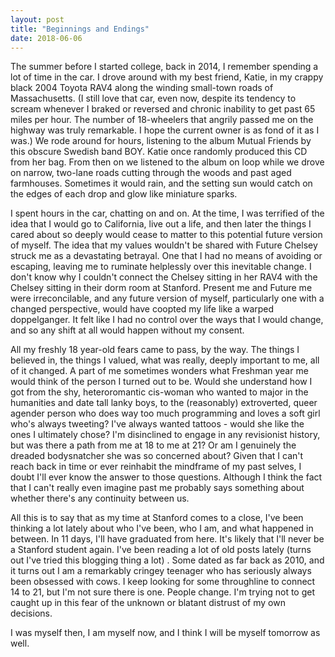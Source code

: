 ```yaml
---
layout: post
title: "Beginnings and Endings"
date: 2018-06-06
---
```


The summer before I started college, back in 2014, I remember spending a lot of time in the car. I drove around with my best friend, Katie, in my crappy black 2004 Toyota RAV4 along the winding small-town roads of Massachusetts. (I still love that car, even now, despite its tendency to scream whenever I braked or reversed and chronic inability to get past 65 miles per hour. The number of 18-wheelers that angrily passed me on the highway was truly remarkable. I hope the current owner is as fond of it as I was.) We rode around for hours, listening to the album Mutual Friends by this obscure Swedish band BOY. Katie once randomly produced this CD from her bag. From then on we listened to the album on loop while we drove on narrow, two-lane roads cutting through the woods and past aged farmhouses. Sometimes it would rain, and the setting sun would catch on the edges of each drop and glow like miniature sparks. 

I spent hours in the car, chatting on and on. At the time, I was terrified of the idea that I would go to California, live out a life, and then later the things I cared about so deeply would cease to matter to this potential future version of myself. The idea that my values wouldn't be shared with Future Chelsey struck me as a devastating betrayal. One that I had no means of avoiding or escaping, leaving me to ruminate helplessly over this inevitable change. I don't know why I couldn't connect the Chelsey sitting in her RAV4 with the Chelsey sitting in their dorm room at Stanford. Present me and Future me were irreconcilable, and any future version of myself, particularly one with a changed perspective, would have coopted my life like a warped doppelganger. It felt like I had no control over the ways that I would change, and so any shift at all would happen without my consent.

All my freshly 18 year-old fears came to pass, by the way. The things I believed in, the things I valued, what was really, deeply important to me, all of it changed. A part of me sometimes wonders what Freshman year me would think of the person I turned out to be. Would she understand how I got from the shy, heteroromantic cis-woman who wanted to major in the humanities and date tall lanky boys, to the (reasonably) extroverted, queer agender person who does way too much programming and loves a soft girl who's always tweeting? I've always wanted tattoos - would she like the ones I ultimately chose? I'm disinclined to engage in any revisionist history, but was there a path from me at 18 to me at 21? Or am I genuinely the dreaded bodysnatcher she was so concerned about? Given that I can't reach back in time or ever reinhabit the mindframe of my past selves, I doubt I'll ever know the answer to those questions. Although I think the fact that I can't really even imagine past me probably says something about whether there's any continuity between us.

All this is to say that as my time at Stanford comes to a close, I've been thinking a lot lately about who I've been, who I am, and what happened in between. In 11 days, I'll have graduated from here. It's likely that I'll never be a Stanford student again. I've been reading a lot of old posts lately (turns out I've tried this blogging thing a lot) . Some dated as far back as 2010, and it turns out I am a remarkably cringey teenager who has seriously always been obsessed with cows. I keep looking for some throughline to connect 14 to 21, but I'm not sure there is one. People change. I'm trying not to get caught up in this fear of the unknown or blatant distrust of my own decisions. 

I was myself then, I am myself now, and I think I will be myself tomorrow as well.
